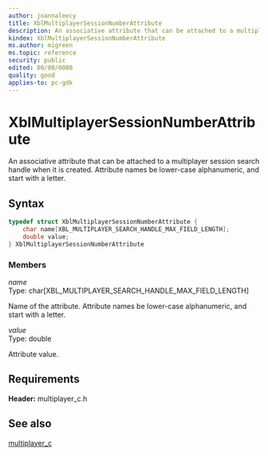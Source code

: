 ```yaml
---
author: joannaleecy
title: XblMultiplayerSessionNumberAttribute
description: An associative attribute that can be attached to a multiplayer session search handle when it is created. Attribute names be lower-case alphanumeric, and start with a letter.
kindex: XblMultiplayerSessionNumberAttribute
ms.author: migreen
ms.topic: reference
security: public
edited: 00/00/0000
quality: good
applies-to: pc-gdk
---
```


# XblMultiplayerSessionNumberAttribute  

An associative attribute that can be attached to a multiplayer session search handle when it is created. Attribute names be lower-case alphanumeric, and start with a letter.  

## Syntax  
  
```cpp
typedef struct XblMultiplayerSessionNumberAttribute {  
    char name[XBL_MULTIPLAYER_SEARCH_HANDLE_MAX_FIELD_LENGTH];  
    double value;  
} XblMultiplayerSessionNumberAttribute  
```
  
### Members  
  
*name*  
Type: char[XBL_MULTIPLAYER_SEARCH_HANDLE_MAX_FIELD_LENGTH]  
  
Name of the attribute. Attribute names be lower-case alphanumeric, and start with a letter.
  
*value*  
Type: double  
  
Attribute value.
  
## Requirements  
  
**Header:** multiplayer_c.h
  
## See also  
[multiplayer_c](../multiplayer_c_members.md)  
  
  